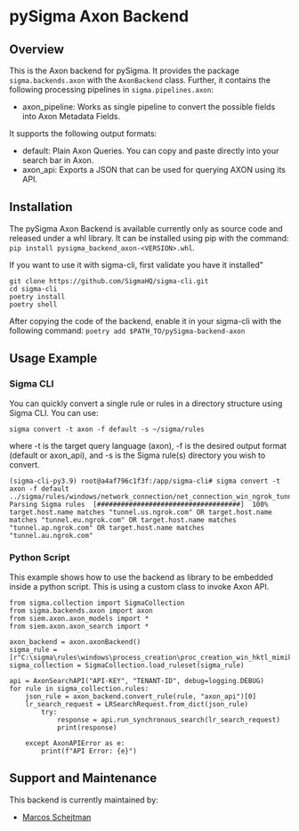 # pySigma Axon Backend

## Overview
This is the Axon backend for pySigma. It provides the package `sigma.backends.axon` with the `AxonBackend` class.
Further, it contains the following processing pipelines in `sigma.pipelines.axon`:

* axon_pipeline: Works as single pipeline to convert the possible fields into Axon Metadata Fields.

It supports the following output formats:

* default: Plain Axon Queries. You can copy and paste directly into your search bar in Axon.
* axon_api: Exports a JSON that can be used for querying AXON using its API.


## Installation
The pySigma Axon Backend is available currently only as source code and released under a whl library. 
It can be installed using pip with the command: `pip install pysigma_backend_axon-<VERSION>.whl`.

If you want to use it with sigma-cli, first validate you have it installed"
```
git clone https://github.com/SigmaHQ/sigma-cli.git
cd sigma-cli
poetry install
poetry shell
```

After copying the code of the backend, enable it in your sigma-cli with the following command: `poetry add $PATH_TO/pySigma-backend-axon`

## Usage Example
### Sigma CLI
You can quickly convert a single rule or rules in a directory structure using Sigma CLI. You can use:

`sigma convert -t axon -f default -s ~/sigma/rules` 

where -t is the target query language (axon), -f is the desired output format (default or axon_api), and -s is the Sigma rule(s) directory you wish to convert.
```
(sigma-cli-py3.9) root@a4af796c1f3f:/app/sigma-cli# sigma convert -t axon -f default ../sigma/rules/windows/network_connection/net_connection_win_ngrok_tunnel.yml 
Parsing Sigma rules  [####################################]  100%
target.host.name matches "tunnel.us.ngrok.com" OR target.host.name matches "tunnel.eu.ngrok.com" OR target.host.name matches "tunnel.ap.ngrok.com" OR target.host.name matches "tunnel.au.ngrok.com"
```

### Python Script
This example shows how to use the backend as library to be embedded inside a python script. This is using a custom class to invoke Axon API.
```
from sigma.collection import SigmaCollection
from sigma.backends.axon import axon
from siem.axon.axon_models import *
from siem.axon.axon_search import *

axon_backend = axon.axonBackend()
sigma_rule = [r"C:\sigma\rules\windows\process_creation\proc_creation_win_hktl_mimikatz_command_line.yml"]
sigma_collection = SigmaCollection.load_ruleset(sigma_rule)

api = AxonSearchAPI("API-KEY", "TENANT-ID", debug=logging.DEBUG)
for rule in sigma_collection.rules:
    json_rule = axon_backend.convert_rule(rule, "axon_api")[0]
    lr_search_request = LRSearchRequest.from_dict(json_rule)
        try:
            response = api.run_synchronous_search(lr_search_request)
            print(response)

    except AxonAPIError as e:
        print(f"API Error: {e}")
```

## Support and Maintenance
This backend is currently maintained  by:
* [Marcos Schejtman](https://github.com/natashell666/)